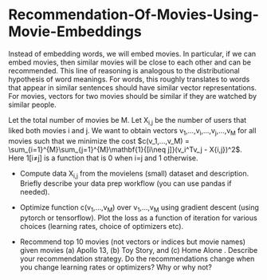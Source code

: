 # Recommendation-Of-Movies-Using-Movie-Embeddings
Instead of embedding words, we will embed movies. In particular, if we can embed movies, then similar movies will be close to each other and can be recommended. This line of reasoning is analogous to the distributional hypothesis of word meanings. For words, this roughly translates to words that appear in similar sentences should have similar vector representations. For movies, vectors for two movies should be similar if they are watched by similar people.

Let the total number of movies be M. Let X<sub>i,j</sub> be the number of users that liked both movies i and j. We want to obtain vectors v<sub>1</sub>,...,v<sub>i</sub>,...,v<sub>j</sub>,...,v<sub>M</sub> for all movies such that we minimize the cost $c(v_1,...,v_M) = \sum_{i=1}^{M}\sum_{j=1}^{M}\mathbf{1}{[i\neq j]}(v_i^Tv_j - X{i,j})^2$. Here 1[i≠j] is a function that is 0 when i=j and 1 otherwise.

  - Compute data X<sub>i,j</sub> from the movielens (small) dataset and description. Briefly describe your data prep workflow (you can use pandas if needed).

  - Optimize function c(v<sub>1</sub>,...,v<sub>M</sub>) over v<sub>1</sub>,...,v<sub>M</sub> using gradient descent (using pytorch or tensorflow). Plot the loss as a function of iteration for various choices (learning rates, choice of optimizers etc).

  - Recommend top 10 movies (not vectors or indices but movie names) given movies (a) Apollo 13, (b) Toy Story, and (c) Home Alone . Describe your recommendation strategy. Do the recommendations change when you change learning rates or optimizers? Why or why not?
